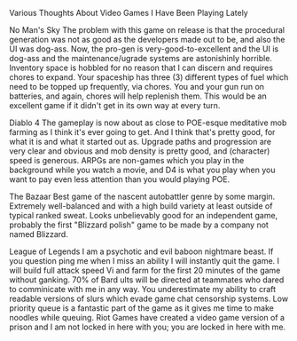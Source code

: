 Various Thoughts About Video Games I Have Been Playing Lately

No Man's Sky
The problem with this game on release is that the procedural generation was not as good as the developers made out to be, and also the UI was dog-ass. Now, the pro-gen is very-good-to-excellent and the UI is dog-ass and the maintenance/ugrade systems are astonishinly horrible. Inventory space is hobbled for no reason that I can discern and requires chores to expand. Your spaceship has three (3) different types of fuel which need to be topped up frequently, via chores. You and your gun run on batteries, and again, chores will help replenish them. This would be an excellent game if it didn't get in its own way at every turn.

Diablo 4
The gameplay is now about as close to POE-esque meditative mob farming as I think it's ever going to get. And I think that's pretty good, for what it is and what it started out as. Upgrade paths and progression are very clear and obvious and mob density is pretty good, and (character) speed is generous. ARPGs are non-games which you play in the background while you watch a movie, and D4 is what you play when you want to pay even less attention than you would playing POE.

The Bazaar
Best game of the nascent autobattler genre by some margin. Extremely well-balanced and with a high build variety at least outside of typical ranked sweat. Looks unbelievably good for an independent game, probably the first "Blizzard polish" game to be made by a company not named Blizzard.

League of Legends
I am a psychotic and evil baboon nightmare beast. If you question ping me when I miss an ability I will instantly quit the game. I will build full attack speed Vi and farm for the first 20 minutes of the game without ganking. 70% of Bard ults will be directed at teammates who dared to comminicate with me in any way. You underestimate my ability to craft readable versions of slurs which evade game chat censorship systems. Low priority queue is a fantastic part of the game as it gives me time to make noodles while queuing. Riot Games have created a video game version of a prison and I am not locked in here with you; you are locked in here with me.
